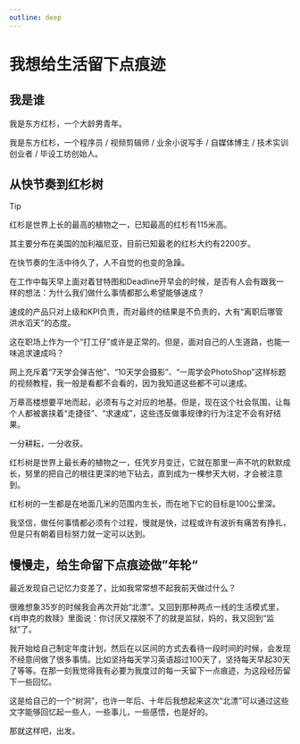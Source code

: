 ```yaml
---
outline: deep
---
```


# 我想给生活留下点痕迹

## 我是谁

我是东方红杉，一个大龄男青年。

我是东方红杉，一个程序员 / 视频剪辑师 / 业余小说写手 / 自媒体博主 / 技术实训创业者 / 毕设工坊创始人。

## 从快节奏到红杉树

> [!TIP]
> 红杉是世界上长的最高的植物之一，已知最高的红杉有115米高。
> 
> 其主要分布在美国的加利福尼亚，目前已知最老的红杉大约有2200岁。

在快节奏的生活中待久了，人不自觉的也变的急躁。

在工作中每天早上面对着甘特图和Deadline开早会的时候，是否有人会有跟我一样的想法：为什么我们做什么事情都那么希望能够速成？

速成的产品只对上级和KPI负责，而对最终的结果是不负责的，大有“离职后哪管洪水滔天”的态度。

这在职场上作为一个“打工仔”或许是正常的。但是，面对自己的人生道路，也能一味追求速成吗？

网上充斥着“7天学会弹吉他”、“10天学会摄影”、“一周学会PhotoShop”这样标题的视频教程，我一般是看都不会看的，因为我知道这些都不可以速成。

万章高楼想要平地而起，必须有与之对应的地基。但是，现在这个社会氛围，让每个人都被裹挟着“走捷径”、“求速成”，这些违反做事规律的行为注定不会有好结果。

一分耕耘，一分收获。

红杉树是世界上最长寿的植物之一，任凭岁月变迁，它就在那里一声不吭的默默成长，努里的把自己的根往更深的地下钻去，直到成为一棵参天大树，才会被注意到。

红杉树的一生都是在地面几米的范围内生长，而在地下它的目标是100公里深。

我坚信，做任何事情都必须有个过程，慢就是快，过程或许有波折有痛苦有挣扎，但是只有朝着目标努力就一定可以达到。

## 慢慢走，给生命留下点痕迹做”年轮“

最近发现自己记忆力变差了，比如我常常想不起我前天做过什么？

很难想象35岁的时候我会再次开始“北漂”。又回到那种两点一线的生活模式里，《肖申克的救赎》里面说：你讨厌又摆脱不了的就是监狱，妈的，我又回到“监狱”了。

我开始给自己制定年度计划，然后在以区间的方式去看待一段时间的时候，会发现不经意间做了很多事情。比如坚持每天学习英语超过100天了，坚持每天早起30天了等等。在那一刻我觉得我有必要为我度过的每一天留下一点痕迹，为这段经历留下一些回忆。

这是给自己的一个“树洞”，也许一年后、十年后我想起来这次“北漂”可以通过这些文字能够回忆起一些人，一些事儿，一些感悟，也是好的。

那就这样吧，出发。
